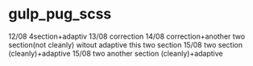 # gulp_pug_scss

12/08 4section+adaptiv
13/08 correction
14/08 correction+another two section(not cleanly) witout adaptive this two section
15/08 two section (cleanly)+adaptive
15/08 two another section (cleanly)+adaptive